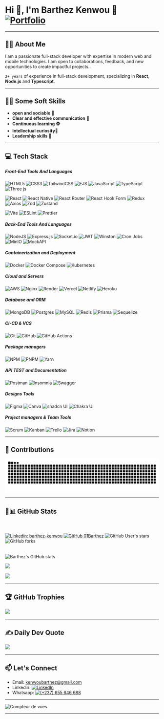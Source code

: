 
# Hi 👋, I'm Barthez Kenwou 🤞 [![Portfolio](https://img.shields.io/badge/Portfolio-%23000000.svg?style=for-the-badge&logo=firefox&logoColor=#FF7139)](https://github.com/Worketyamo-Students/ChrisfisPrrojet-Barthez_-_Melvis)

<hr/>

## 🧑‍💻 About Me

I am a passionate full-stack developer with expertise in modern web and mobile technologies. I am open to collaborations, feedback, and new opportunities to create impactful projects..

`2+ years` of experience in full-stack development, specializing in **React**, **Node.js** and **Typescript**.

<!-- ![Barthez Kenwou](assets/profile.JPG) -->

<hr/>

## 👨‍🦱 Some Soft Skills

- **open and sociable** 🤝
- **Clear and effective communication** 👀
- **Continuous learning** 🕵️
- **Intellectual curiosity**👀
- **Leadership skills** 🤝
  
<hr/>

<!-- ## 🏆 Achievements

- **Contributeur principal** sur plusieurs projets open-source, avec plus de 50+ pull requests fusionnées.
- **Certifié AWS Developer Associate** pour démontrer mes compétences en cloud computing.
- **Création d'une application mobile hybride** utilisée par plus de 500 utilisateurs actifs mensuels.
- **Gagnant du hackathon XYZ 2024**, où j'ai développé une solution innovante en 48 heures. -->

## 💻 Tech Stack

##### Front-End Tools And Languages

![HTML5](https://img.shields.io/badge/html5-%23E34F26.svg?style=for-the-badge&logo=html5&logoColor=white) ![CSS3](https://img.shields.io/badge/css3-%231572B6.svg?style=for-the-badge&logo=css3&logoColor=white) ![TailwindCSS](https://img.shields.io/badge/tailwindcss-%2338B2AC.svg?style=for-the-badge&logo=tailwind-css&logoColor=white) ![EJS](https://img.shields.io/badge/ejs-%23B4CA65.svg?style=for-the-badge&logo=ejs&logoColor=black) ![JavaScript](https://img.shields.io/badge/javascript-%23323330.svg?style=for-the-badge&logo=javascript&logoColor=%23F7DF1E) ![TypeScript](https://img.shields.io/badge/typescript-%23007ACC.svg?style=for-the-badge&logo=typescript&logoColor=white) ![Three js](https://img.shields.io/badge/threejs-black?style=for-the-badge&logo=three.js&logoColor=white)

![React](https://img.shields.io/badge/react-%2320232a.svg?style=for-the-badge&logo=react&logoColor=%2361DAFB) ![React Native](https://img.shields.io/badge/React%20Native-%2361DAFB.svg?style=for-the-badge&logo=react&logoColor=white) 
![React Router](https://img.shields.io/badge/React_Router-CA4245?style=for-the-badge&logo=react-router&logoColor=white) ![React Hook Form](https://img.shields.io/badge/React%20Hook%20Form-%23EC5990.svg?style=for-the-badge&logo=reacthookform&logoColor=white) ![Redux](https://img.shields.io/badge/redux-%23593d88.svg?style=for-the-badge&logo=redux&logoColor=white) ![Axios](https://img.shields.io/badge/Axios-%235A29E4.svg?style=for-the-badge&logo=axios&logoColor=white) ![Zod](https://img.shields.io/badge/zod-%233068b7.svg?style=for-the-badge&logo=zod&logoColor=white) ![Zustand](https://img.shields.io/badge/Zustand-%23000000.svg?style=for-the-badge&logo=Zustand&logoColor=white)

![Vite](https://img.shields.io/badge/vite-%23646CFF.svg?style=for-the-badge&logo=vite&logoColor=white) ![ESLint](https://img.shields.io/badge/ESLint-4B3263?style=for-the-badge&logo=eslint&logoColor=white) ![Prettier](https://img.shields.io/badge/prettier-%23F7B93E.svg?style=for-the-badge&logo=prettier&logoColor=black)

##### Back-End Tools And Languages

![NodeJS](https://img.shields.io/badge/node.js-6DA55F?style=for-the-badge&logo=node.js&logoColor=white) ![Express.js](https://img.shields.io/badge/express.js-%23404d59.svg?style=for-the-badge&logo=express&logoColor=%2361DAFB)
![Socket.io](https://img.shields.io/badge/Socket.io-black?style=for-the-badge&logo=socket.io&badgeColor=010101) ![JWT](https://img.shields.io/badge/JWT-black?style=for-the-badge&logo=JSON%20web%20tokens) ![Winston](https://img.shields.io/badge/Winston-%2300bcd4.svg?style=for-the-badge&logo=winston&logoColor=white) ![Cron Jobs](https://img.shields.io/badge/Cron%20Jobs-%23F05033.svg?style=for-the-badge&logo=linux&logoColor=white) ![MinIO](https://img.shields.io/badge/MinIO-%23FF2020.svg?style=for-the-badge&logo=minio&logoColor=white) ![MockAPI](https://img.shields.io/badge/MockAPI-%23000000.svg?style=for-the-badge&logo=mockapi&logoColor=white)

##### Containerization and Deployment

![Docker](https://img.shields.io/badge/docker-%230db7ed.svg?style=for-the-badge&logo=docker&logoColor=white) ![Docker Compose](https://img.shields.io/badge/Docker%20Compose-%2302496d.svg?style=for-the-badge&logo=docker&logoColor=white) ![Kubernetes](https://img.shields.io/badge/kubernetes-%23326ce5.svg?style=for-the-badge&logo=kubernetes&logoColor=white)

##### Cloud and Servers

![AWS](https://img.shields.io/badge/AWS-%23FF9900.svg?style=for-the-badge&logo=amazon-aws&logoColor=white) ![Nginx](https://img.shields.io/badge/nginx-%23009639.svg?style=for-the-badge&logo=nginx&logoColor=white) ![Render](https://img.shields.io/badge/Render-%46E3B7.svg?style=for-the-badge&logo=render&logoColor=white) ![Vercel](https://img.shields.io/badge/vercel-%23000000.svg?style=for-the-badge&logo=vercel&logoColor=white) ![Netlify](https://img.shields.io/badge/netlify-%23000000.svg?style=for-the-badge&logo=netlify&logoColor=#00C7B7) ![Heroku](https://img.shields.io/badge/heroku-%23430098.svg?style=for-the-badge&logo=heroku&logoColor=#6916a7)

##### Database and ORM

![MongoDB](https://img.shields.io/badge/MongoDB-%234ea94b.svg?style=for-the-badge&logo=mongodb&logoColor=white) ![Postgres](https://img.shields.io/badge/postgres-%23316192.svg?style=for-the-badge&logo=postgresql&logoColor=white) ![MySQL](https://img.shields.io/badge/mysql-4479A1.svg?style=for-the-badge&logo=mysql&logoColor=white) ![Redis](https://img.shields.io/badge/redis-%23DD0031.svg?style=for-the-badge&logo=redis&logoColor=white)
![Prisma](https://img.shields.io/badge/Prisma-3982CE?style=for-the-badge&logo=Prisma&logoColor=white) ![Sequelize](https://img.shields.io/badge/Sequelize-52B0E7?style=for-the-badge&logo=Sequelize&logoColor=white)

##### CI-CD & VCS

![Git](https://img.shields.io/badge/git-%23F05033.svg?style=for-the-badge&logo=git&logoColor=white) ![GitHub](https://img.shields.io/badge/github-%23121011.svg?style=for-the-badge&logo=github&logoColor=white) ![GitHub Actions](https://img.shields.io/badge/github%20actions-%232671E5.svg?style=for-the-badge&logo=githubactions&logoColor=white)

##### Package managers

![NPM](https://img.shields.io/badge/NPM-%23CB3837.svg?style=for-the-badge&logo=npm&logoColor=white) ![PNPM](https://img.shields.io/badge/pnpm-%234a4a4a.svg?style=for-the-badge&logo=pnpm&logoColor=f69220) ![Yarn](https://img.shields.io/badge/yarn-%232C8EBB.svg?style=for-the-badge&logo=yarn&logoColor=white)

##### API TEST and Documentation

![Postman](https://img.shields.io/badge/Postman-FF6C37?style=for-the-badge&logo=postman&logoColor=white) ![Insomnia](https://img.shields.io/badge/Insomnia-black?style=for-the-badge&logo=insomnia&logoColor=5849BE)
![Swagger](https://img.shields.io/badge/-Swagger-%23Clojure?style=for-the-badge&logo=swagger&logoColor=white)

##### Designs Tools

![Figma](https://img.shields.io/badge/figma-%23F24E1E.svg?style=for-the-badge&logo=figma&logoColor=white) ![Canva](https://img.shields.io/badge/Canva-%2300C4CC.svg?style=for-the-badge&logo=Canva&logoColor=white) ![shadcn UI](https://img.shields.io/badge/shadcn-%23000000.svg?style=for-the-badge&logo=shadcn&logoColor=white) ![Chakra UI](https://img.shields.io/badge/chakra-%234ED1C5.svg?style=for-the-badge&logo=chakraui&logoColor=white)

##### Project managers & Team Tools

![Scrum](https://img.shields.io/badge/Scrum-%230D4B8C.svg?style=for-the-badge&logo=scrum&logoColor=white) ![Kanban](https://img.shields.io/badge/Kanban-%2300B0C6.svg?style=for-the-badge&logo=trello&logoColor=white)
![Trello](https://img.shields.io/badge/Trello-%23026AA7.svg?style=for-the-badge&logo=Trello&logoColor=white) ![Jira](https://img.shields.io/badge/jira-%230A0FFF.svg?style=for-the-badge&logo=jira&logoColor=white) ![Notion](https://img.shields.io/badge/Notion-%23000000.svg?style=for-the-badge&logo=notion&logoColor=white)

<hr/>

## 💫 Contributions

![Snake Game](https://github.com/karthikmudunuri/karthikmudunuri/blob/output/github-contribution-grid-snake-dark.svg)

<hr/>

## 🙈📊 GitHub Stats

<br/><br/>
[![Linkedin: barthez-kenwou](https://img.shields.io/badge/-barthezkenwou-blue?style=flat-square&logo=Linkedin&logoColor=white&link=https://www.linkedin.com/in/barthez-kenwou/)](https://www.linkedin.com/in/barthez-kenwou/)
[![GitHub 01Barthez](https://img.shields.io/github/followers/karthikmudunuri?label=follow&style=social)](https://github.com/01Barthez)
![GitHub User's stars](https://img.shields.io/github/stars/01Barthez)
![GitHub forks](https://img.shields.io/github/forks/01Barthez/eldoraui)
<br/><br/><br/>
![Barthez's GitHub stats](https://github-readme-stats.vercel.app/api?username=01Barthez&show_icons=true&theme=radical)
<br/>

![](https://github-readme-streak-stats.herokuapp.com/?user=01Barthez&theme=radical&hide_border=false)
<br/>

![](https://github-readme-stats.vercel.app/api/top-langs/?username=01Barthez&theme=radical&hide_border=false&include_all_commits=true&count_private=true&layout=compact)

<hr/>

## 🏆 GitHub Trophies

![](https://github-profile-trophy.vercel.app/?username=01Barthez&theme=radical&no-frame=true&no-bg=false&margin-w=4)

<hr/>

## ✍️ Daily Dev Quote

![](https://quotes-github-readme.vercel.app/api?type=horizontal&theme=radical)

<hr/>

## 📫 Let's Connect

- Email: [kenwoubarthez@gmail.com](mailto:kenwoubarthez@gmail.com)
- Linkedin: [![LinkedIn](https://img.shields.io/badge/LinkedIn-%230077B5.svg?logo=linkedin&logoColor=white)](https://linkedin.com/in/barthez-kenwou)
- Whatsapp: [![(+237) 655 646 688](https://img.shields.io/badge/WhatsApp-25D366.svg?logo=whatsapp&logoColor=green)](https://wa.me/655646688?text=hello+dev+barthez)

<hr/>

![Compteur de vues](https://komarev.com/ghpvc/?username=01Barthez&color=yellow)<br/>

<hr/>

<!-- Proudly created with GPRM ( https://gprm.itsvg.in ) -->
